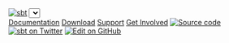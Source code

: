 <link href="https://fonts.googleapis.com/css?family=Roboto:100normal,100italic,300normal,300italic,400normal,400italic,500normal,500italic,700normal,700italic,900normal,900italicc" rel="stylesheet" type="text/css"/>
<link href="https://fonts.googleapis.com/css?family=Source+Sans+Pro:400,600,700,900,400italic,700italic" rel="stylesheet" type="text/css">
<div class="container-fluid top nav">
  <div class="row w-100">
    <div class="col-md-4">
      <div class="logo">
        <a href="../../../index.html"><img src="files/sbt-logo.svg" alt="sbt"></a>
        <span class="versions"><select id="versions"></select></span>
      </div>
    </div>
    <div class="col-md-8">
      <div class="nav" id="topbar">
        <a href="../../../documentation.html">Documentation</a>
        <a href="../../../download.html">Download</a>
        <a href="../../../support.html">Support</a>
        <a href="../../../community.html">Get Involved</a>
        <a id="source-code" href="https://github.com/sbt/sbt"><img src="files/github-logo-teal.svg" alt="Source code" class="social"></a>
        <a id="twitter" href="https://twitter.com/scala_sbt"><img src="files/twitter-logo-teal.svg" alt="sbt on Twitter" class="social"></a>
        <a id="edit-on-github" href="https://github.com/sbt/website/edit/develop/src/reference/$page.localPath$"><img src="files/octicon-pencil.svg" alt="Edit on GitHub"></a>
      </div>
    </div>
  </div>
</div>
<script type="text/javascript" async>
(function(i,s,o,g,r,a,m){i['GoogleAnalyticsObject']=r;i[r]=i[r]||function(){
(i[r].q=i[r].q||[]).push(arguments)},i[r].l=1*new Date();a=s.createElement(o),
m=s.getElementsByTagName(o)[0];a.async=1;a.src=g;m.parentNode.insertBefore(a,m)
})(window,document,'script','//www.google-analytics.com/analytics.js','ga');
ga('create', 'UA-41449189-1', 'scala-sbt.org');
ga('send', 'pageview');
</script>
<script type="text/javascript" async>
  (function(i,s,o,g,r,a,m){i['GoogleAnalyticsObject']=r;i[r]=i[r]||function(){
  (i[r].q=i[r].q||[]).push(arguments)},i[r].l=1*new Date();a=s.createElement(o),
  m=s.getElementsByTagName(o)[0];a.async=1;a.src=g;m.parentNode.insertBefore(a,m)
  })(window,document,'script','//www.google-analytics.com/analytics.js','ga');
  ga('create', 'UA-23127719-1', 'lightbend.com', {'allowLinker': true, 'name': 'tsTracker'});
  ga('tsTracker.require', 'linker');
  ga('tsTracker.linker:autoLink', ['lightbend.com','playframework.com','scala-lang.org','scaladays.org','spray.io','akka.io','scala-sbt.org']);
  ga('tsTracker.send', 'pageview');
</script>
<script type="text/javascript">
\$(function() {
var scrollDown = function() {
if (window.location.hash !== "") {
  setTimeout(function() { \$(window).scrollTop(\$(window).scrollTop() - 120); }, 100);
}
}
scrollDown();
\$(window).bind('hashchange', function() {
scrollDown();
});
});
</script>
